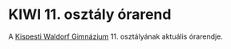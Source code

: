 KIWI 11. osztály órarend
========================

A [Kispesti Waldorf Gimnázium](http://www.waldorfkispest.hu/) 11. osztályának aktuális órarendje.
